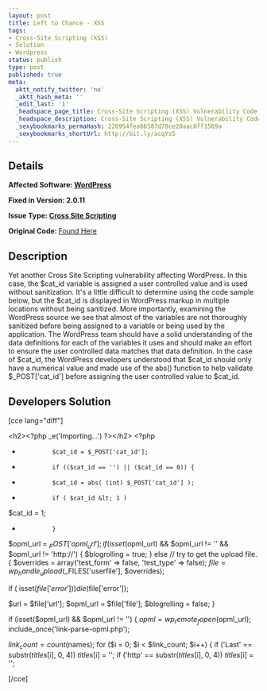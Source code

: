 ```yaml
---
layout: post
title: Left to Chance - XSS
tags:
- Cross-Site Scripting (XSS)
- Solution
- Wordpress
status: publish
type: post
published: true
meta:
  aktt_notify_twitter: 'no'
  _aktt_hash_meta: ''
  _edit_last: '1'
  _headspace_page_title: Cross-Site Scripting (XSS) Vulnerability Code Example
  _headspace_description: Cross-Site Scripting (XSS) Vulnerability Code Example
  _sexybookmarks_permaHash: 226954fea66587d78ce20aac0ff1569a
  _sexybookmarks_shortUrl: http://bit.ly/acqYs5
---
```

## Details
<strong>__Affected Software:__ <a title="WordPress Bugs" href="http://spotthevuln.com/category/software/wordpress/" target="_blank">WordPress</a></strong>

<strong>__Fixed in Version:__  2.0.11</strong>

<strong>__Issue Type:__ <a title="Cross Site Scripting" href="http://spotthevuln.com/category/vulnerability/xss/" target="_blank">Cross Site Scripting</a></strong>

<strong>Original Code: </strong><a href="http://spotthevuln.com/2009/11/vulnerable-code-left-to-chance/">Found Here</a>
## Description
Yet another Cross Site Scripting vulnerability affecting WordPress. In this case, the $cat_id variable is assigned a user controlled value and is used without sanitization. It's a little difficult to determine using the code sample below, but the $cat_id is displayed in WordPress markup in multiple locations without being sanitized. More importantly, examining the WordPress source we see that almost of the variables are not thoroughly sanitized before being assigned to a variable or being used by the application. The WordPress team should have a solid understanding of the data definitions for each of the variables it uses and should make an effort to ensure the user controlled data matches that data definition. In the case of $cat_id, the WordPress developers understood that $cat_id should only have a numerical value and made use of the abs() function to help validate $_POST['cat_id'] before assigning the user controlled value to $cat_id.
## Developers Solution
[cce lang="diff"]

&lt;h2&gt;&lt;?php _e('Importing...') ?&gt;&lt;/h2&gt;
&lt;?php
-              $cat_id = $_POST['cat_id'];
-              if (($cat_id == '') || ($cat_id == 0)) {
+              $cat_id = abs( (int) $_POST['cat_id'] );
+              if ( $cat_id &lt; 1 )
$cat_id  = 1;
-              }

$opml_url = $_POST['opml_url'];
if (isset($opml_url) &amp;&amp; $opml_url != '' &amp;&amp; $opml_url != 'http://') {
$blogrolling = true;
}
else // try to get the upload file.
{
$overrides = array('test_form' =&gt; false, 'test_type' =&gt; false);
$file = wp_handle_upload($_FILES['userfile'], $overrides);

if ( isset($file['error']) )
die($file['error']);

$url = $file['url'];
$opml_url = $file['file'];
$blogrolling = false;
}

if (isset($opml_url) &amp;&amp; $opml_url != '') {
$opml = wp_remote_fopen($opml_url);
include_once('link-parse-opml.php');

$link_count = count($names);
for ($i = 0; $i &lt; $link_count; $i++) {
if ('Last' == substr($titles[$i], 0, 4))
$titles[$i] = '';
if ('http' == substr($titles[$i], 0, 4))
$titles[$i] = '';

[/cce]
